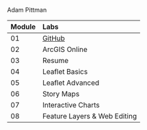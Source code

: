 Adam Pittman

| Module | Labs |
|:-------|:---------|
| 01 | [GitHub](https://github.com/admptmn/GEOG-678)
| 02 | ArcGIS Online |
| 03 | Resume |
| 04 | Leaflet Basics |
| 05 | Leaflet Advanced |
| 06 | Story Maps |
| 07 | Interactive Charts |
| 08 | Feature Layers & Web Editing |
